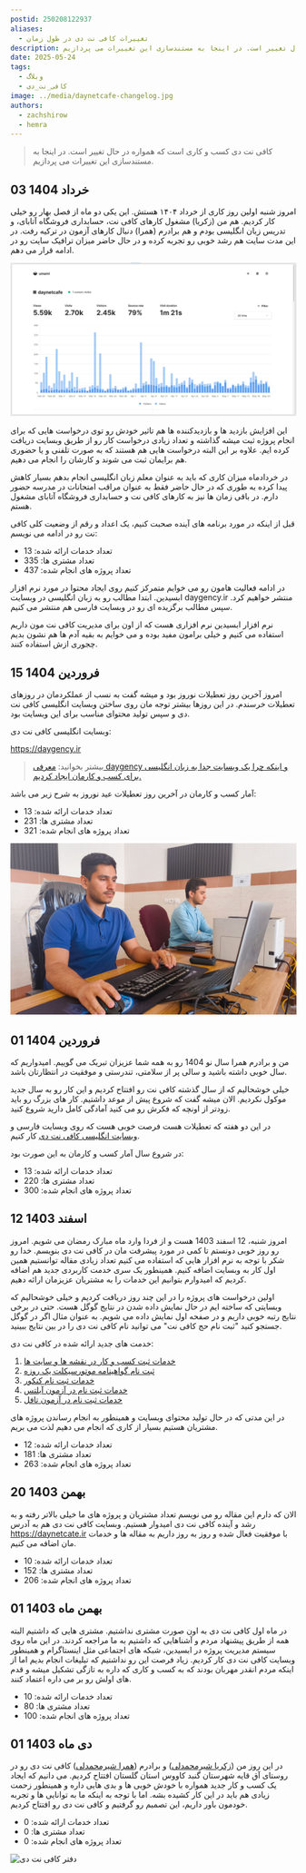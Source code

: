 ```yaml
---
postid: 250208122937
aliases:
  - تغییرات کافی نت دی در طول زمان
description: کافی نت دی کسب و کاری است که همواره در حال تغییر است. در اینجا به مستندسازی این تغییرات می پردازیم.
date: 2025-05-24
tags:
  - وبلاگ
  - کافی_نت_دی
image: ../media/daynetcafe-changelog.jpg
authors:
  - zachshirow
  - hemra
---
```


> کافی نت دی کسب و کاری است که همواره در حال تغییر است. در اینجا به مستندسازی این تغییرات می پردازیم.

## 03 خرداد 1404

امروز شنبه اولین روز کاری از خرداد ۱۴۰۴ هستش. این یکی دو ماه از فصل بهار رو خیلی کار کردیم. هم من (زکریا) مشغول کارهای کافی نت، حسابداری فروشگاه آتابای، و تدریس زبان انگلیسی بودم و هم برادرم (همرا) دنبال کارهای آزمون در ترکیه رفت. در این مدت سایت هم رشد خوبی رو تجربه کرده و در حال حاضر میزان ترافیک سایت رو در ادامه قرار می دهم. 

![](../media/Pasted%20image%2020250524145428.png)

این افزایش بازدید ها و بازدیدکننده ها هم تاثیر خودش رو توی درخواست هایی که برای انجام پروژه ثبت میشه گذاشته و تعداد زیادی درخواست کار رو از طریق وبسایت دریافت کرده ایم. علاوه بر این البته درخواست هایی هم هستند که به صورت تلفنی و یا حضوری هم برایمان ثبت می شوند و کارشان را انجام می دهیم. 

در خردادماه میزان کاری که باید به عنوان معلم زبان انگلیسی انجام بدهم بسیار کاهش پیدا کرده به طوری که در حال حاضر فقط به عنوان مراقب امتحانات در مدرسه حضور دارم. در باقی زمان ها نیز به کارهای کافی نت و حسابداری فروشگاه آتابای مشغول هستم. 

قبل از اینکه در مورد برنامه های آینده صحبت کنیم، یک اعداد و رقم از وضعیت کلی کافی نت رو در ادامه می نویسم: 

- تعداد خدمات ارائه شده: 13
- تعداد مشتری ها: 335
- تعداد پروژه های انجام شده: 437

در ادامه فعالیت هامون رو می خوایم متمرکز کنیم روی ایجاد محتوا در مورد نرم افزار ابسیدین. ابتدا مطالب رو به زبان انگلیسی در وبسایت daygency.ir منتشر خواهیم کرد. سپس مطالب برگزیده ای رو در وبسایت فارسی هم منتشر می کنیم. 

نرم افزار ابسیدین نرم افزاری هست که از اون برای مدیریت کافی نت مون داریم استفاده می کنیم و خیلی برامون مفید بوده و می خوایم به بقیه آدم ها هم نشون بدیم چجوری ازش استفاده کنند. 

## 15 فروردین 1404

امروز آخرین روز تعطیلات نوروز بود و میشه گفت به نسب از عملکردمان در روزهای تعطیلات خرسندم. در این روزها بیشتر توجه مان روی ساختن وبسایت انگلیسی کافی نت دی و سپس تولید محتوای مناسب برای این وبسایت بود. 

وبسایت انگلیسی کافی نت دی: 

https://daygency.ir

> بیشتر بخوانید: [معرفی daygency و اینکه چرا یک وبسایت جدا به زبان انگلیسی برای کسب و کارمان ایجاد کردیم. ](introducing-daygency.md)


آمار کسب و کارمان در آخرین روز تعطیلات عید نوروز به شرح زیر می باشد: 


- تعداد خدمات ارائه شده: 13
- تعداد مشتری ها: 231
- تعداد پروژه های انجام شده: 321


![دفتر کافی نت دی - زکریا شیرمحمدلی و همرا شیرمحمدلی](../media/daynetcafe-office.jpg)

## 01 فروردین 1404

من و برادرم همرا سال نو 1404 رو به همه شما عزیزان تبریک می گوییم. امیدواریم که سال خوبی داشته باشید و سالی پر از سلامتی، تندرستی و موفقیت در انتظارتان باشد. 

خیلی خوشحالیم که از سال گذشته کافی نت رو افتتاح کردیم و این کار رو به سال جدید موکول نکردیم. الان میشه گفت که شروع پیش از موعد داشتیم. کار های بزرگ رو باید زودتر از اونچه که فکرش رو می کنید آمادگی کامل دارید شروع کنید. 

در این دو هفته که تعطیلات هست فرصت خوبی هست که روی وبسایت فارسی و [وبسایت انگلیسی کافی نت دی](introducing-daygency.md) کار کنیم. 

در شروع سال آمار کسب و کارمان به این صورت بود: 

- تعداد خدمات ارائه شده: 13
- تعداد مشتری ها: 220
- تعداد پروژه های انجام شده: 300

## 12 اسفند 1403

امروز شنبه، 12 اسفند 1403 هست و از فردا وارد ماه مبارک رمضان می شویم. امروز رو روز خوبی دونستم تا کمی در مورد پیشرفت مان در کافی نت دی بنویسم. خدا رو شکر با توجه به نرم افزار هایی که استفاده می کنیم تعداد زیادی مقاله توانستیم همین اول کار به وبسایت اضافه کنیم. همینطور یک سری خدمت کاربردی جدید هم اضافه کردیم که امیدوارم بتوانیم این خدمات را به مشتریان عزیزمان ارائه دهیم. 

اولین درخواست های پروژه را در این چند روز دریافت کردیم و خیلی خوشحالیم که وبسایتی که ساخته ایم در حال نمایش داده شدن در نتایج گوگل هست. حتی در برخی نتایج رتبه خوبی داریم و در صفحه اول نمایش داده می شویم. به عنوان مثال اگر در گوگل جستجو کنید "ثبت نام حج کافی نت" می توانید نام کافی نت دی را در بین نتایج ببینید. 

خدمت های جدید ارائه شده در کافی نت دی: 

1. [خدمات ثبت کسب و کار در نقشه ها و سایت ها](../services/maps-business.md)
2. [ثبت نام گواهینامه موتورسیکلت یک روزه](../services/motor-license-signup.md)
3. [خدمات ثبت نام کنکور](../services/konkoor-signup.md)
4. [خدمات ثبت نام در آزمون آیلتس](../services/ielts-signup.md)
5. [خدمات ثبت نام در آزمون تافل](../services/toefl-signup.md)

در این مدتی که در حال تولید محتوای وبسایت و همینطور به انجام رساندن پروژه های مشتریان هستیم بسیار از کاری که انجام می دهیم لذت می بریم. 

- تعداد خدمات ارائه شده: 12
- تعداد مشتری ها: 181
- تعداد پروژه های انجام شده: 263

## 20 بهمن 1403

الان که دارم این مقاله رو می نویسم تعداد مشتریان و پروژه های ما خیلی بالاتر رفته و به رشد و آینده کافی نت دی امیدوار هستیم. وبسایت کافی نت دی هم به آدرس https://daynetcate.ir با موفقیت فعال شده و روز به روز داریم به مقاله ها و خدمات مان اضافه می کنیم. 

- تعداد خدمات ارائه شده: 10
- تعداد مشتری ها: 152
- تعداد پروژه های انجام شده: 206

## 01 بهمن ماه 1403

در ماه اول کافی نت دی به اون صورت مشتری نداشتیم. مشتری هایی که داشتیم البته همه از طریق پیشنهاد مردم و آشناهایی که داشتیم به ما مراجعه کردند. در این ماه روی سیستم مدیریت پروژه در ابسیدین، شبکه های اجتماعی مثل اینستاگرام و همینطور وبسایت کافی نت دی کار کردیم. زیاد فرصت این رو نداشتیم که تبلیغات انجام بدیم اما از اینکه مردم انقدر مهربان بودند که به کسب و کاری که داره به تازگی تشکیل میشه و قدم های اولش رو بر می داره اعتماد کنند.

- تعداد خدمات ارائه شده: 10
- تعداد مشتری ها: 80
- تعداد پروژه های انجام شده: 100
## 01 دی ماه 1403

در این روز من ([زکریا شیرمحمدلی](/authors/zachshirow)) و برادرم ([همرا شیرمحمدلی](/authors/hemra)) کافی نت دی رو در روستای آق قایه شهرستان گنبد کاووس استان گلستان افتتاح کردیم. می دانیم که ایجاد یک کسب و کار جدید همواره با خودش خوبی ها و بدی هایی داره و همینطور زحمت زیادی هم باید در این کار کشیده بشه. اما با توجه به اینکه ما به توانایی ها و تجربه خودمون باور داریم، این تصمیم رو گرفتیم و کافی نت دی رو افتتاح کردیم. 

- تعداد خدمات ارائه شده: 0
- تعداد مشتری ها: 0
- تعداد پروژه های انجام شده: 0


![دفتر کافی نت دی](../media/daynetcafe_office.jpg)
